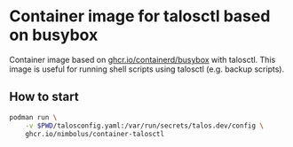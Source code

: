 # Container image for talosctl based on busybox

Container image based on [ghcr.io/containerd/busybox](https://github.com/containerd/containerd/pkgs/container/busybox) with talosctl.
This image is useful for running shell scripts using talosctl (e.g. backup scripts).

## How to start

```sh
podman run \
    -v $PWD/talosconfig.yaml:/var/run/secrets/talos.dev/config \
    ghcr.io/nimbolus/container-talosctl
```
